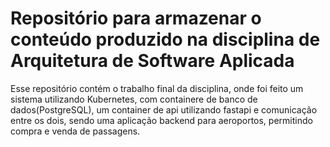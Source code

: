 # Repositório para armazenar o conteúdo produzido na disciplina de Arquitetura de Software Aplicada

Esse repositório contém o trabalho final da disciplina, onde foi feito um sistema utilizando Kubernetes, com containere de banco de dados(PostgreSQL), um container de api utilizando fastapi e comunicação entre os dois, sendo uma aplicação backend para aeroportos, permitindo compra e venda de passagens.